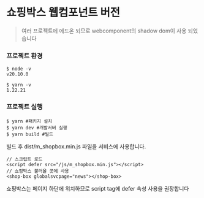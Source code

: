 # 쇼핑박스 웹컴포넌트 버전

> 여러 프로젝트에 에드온 되므로 webcomponent의 shadow dom이 사용 되었습니다

### 프로젝트 환경

```
$ node -v
v20.10.0

$ yarn -v
1.22.21
```

### 프로젝트 실행

```
$ yarn #패키지 설치
$ yarn dev #개발서버 실행
$ yarn build #빌드
```

빌드 후 dist/m_shopbox.min.js 파일을 서비스에 사용합니다.

```
// 스크립트 로드
<script defer src="/js/m_shopbox.min.js"></script>
// 쇼핑박스 불러올 곳에 사용
<shop-box globalsvcpage="news"></shop-box>
```

쇼핑박스는 페이지 하단에 위치하므로 script tag에 defer 속성 사용을 권장합니다

